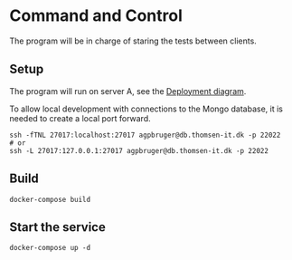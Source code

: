 # Command and Control

The program will be in charge of staring the tests between clients.

## Setup

The program will run on server A, see the [Deployment diagram](../Deployment/).

To allow local development with connections to the Mongo database, it is needed to create a local port forward.

```shell
ssh -fTNL 27017:localhost:27017 agpbruger@db.thomsen-it.dk -p 22022
# or 
ssh -L 27017:127.0.0.1:27017 agpbruger@db.thomsen-it.dk -p 22022
```

## Build

```shell
docker-compose build
``` 

## Start the service

```shell
docker-compose up -d
``` 